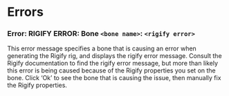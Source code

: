 # Errors

### Error: RIGIFY ERROR: Bone `<bone name>`: `<rigify error>`
This error message specifies a bone that is causing an error when generating the Rigify rig, and displays the rigify
error message. Consult the Rigify documentation to find the rigify error message, but more than likely this error is
being caused because of the Rigify properties you set on the bone.  Click ‘Ok’ to see the bone that is causing the
issue, then manually fix the Rigify properties.
